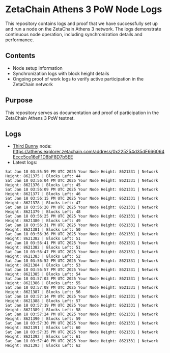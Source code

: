 # ZetaChain Athens 3 PoW Node Logs
This repository contains logs and proof that we have successfully set up and run a node on the ZetaChain Athens 3 network. The logs demonstrate continuous node operation, including synchronization details and performance.

## Contents
- Node setup information
- Synchronization logs with block height details
- Ongoing proof of work logs to verify active participation in the ZetaChain network

## Purpose
This repository serves as documentation and proof of participation in the ZetaChain Athens 3 PoW testnet.

## Logs

- [Third Bunny](https://thirdbunny.xyz/) node: https://athens.explorer.zetachain.com/address/0x225254d35dE666064Eccc5ce16eF1D8bF8D7b5EE
- Latest logs:
```
Sat Jan 18 03:55:59 PM UTC 2025 Your Node Height: 8621331 | Network Height: 8621375 | Blocks Left: 44
Sat Jan 18 03:56:04 PM UTC 2025 Your Node Height: 8621331 | Network Height: 8621376 | Blocks Left: 45
Sat Jan 18 03:56:09 PM UTC 2025 Your Node Height: 8621331 | Network Height: 8621377 | Blocks Left: 46
Sat Jan 18 03:56:15 PM UTC 2025 Your Node Height: 8621331 | Network Height: 8621378 | Blocks Left: 47
Sat Jan 18 03:56:20 PM UTC 2025 Your Node Height: 8621331 | Network Height: 8621379 | Blocks Left: 48
Sat Jan 18 03:56:25 PM UTC 2025 Your Node Height: 8621331 | Network Height: 8621380 | Blocks Left: 49
Sat Jan 18 03:56:31 PM UTC 2025 Your Node Height: 8621331 | Network Height: 8621381 | Blocks Left: 50
Sat Jan 18 03:56:36 PM UTC 2025 Your Node Height: 8621331 | Network Height: 8621382 | Blocks Left: 51
Sat Jan 18 03:56:41 PM UTC 2025 Your Node Height: 8621331 | Network Height: 8621382 | Blocks Left: 51
Sat Jan 18 03:56:47 PM UTC 2025 Your Node Height: 8621331 | Network Height: 8621383 | Blocks Left: 52
Sat Jan 18 03:56:52 PM UTC 2025 Your Node Height: 8621331 | Network Height: 8621384 | Blocks Left: 53
Sat Jan 18 03:56:57 PM UTC 2025 Your Node Height: 8621331 | Network Height: 8621385 | Blocks Left: 54
Sat Jan 18 03:57:03 PM UTC 2025 Your Node Height: 8621331 | Network Height: 8621386 | Blocks Left: 55
Sat Jan 18 03:57:08 PM UTC 2025 Your Node Height: 8621331 | Network Height: 8621387 | Blocks Left: 56
Sat Jan 18 03:57:14 PM UTC 2025 Your Node Height: 8621331 | Network Height: 8621388 | Blocks Left: 57
Sat Jan 18 03:57:19 PM UTC 2025 Your Node Height: 8621331 | Network Height: 8621389 | Blocks Left: 58
Sat Jan 18 03:57:24 PM UTC 2025 Your Node Height: 8621331 | Network Height: 8621390 | Blocks Left: 59
Sat Jan 18 03:57:30 PM UTC 2025 Your Node Height: 8621331 | Network Height: 8621391 | Blocks Left: 60
Sat Jan 18 03:57:35 PM UTC 2025 Your Node Height: 8621331 | Network Height: 8621392 | Blocks Left: 61
Sat Jan 18 03:57:40 PM UTC 2025 Your Node Height: 8621331 | Network Height: 8621393 | Blocks Left: 62
```

